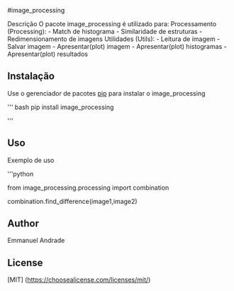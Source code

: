 #image_processing

Descrição
O pacote image_processing é utilizado para:
    Processamento (Processing):
        - Match de histograma
        - Similaridade de estruturas
        - Redimensionamento de imagens
    Utilidades (Utils):
        - Leitura de imagem
        - Salvar imagem
        - Apresentar(plot) imagem
        - Apresentar(plot) histogramas
        - Apresentar(plot) resultados

## Instalação

Use o gerenciador de pacotes [pip](https://pip.pypa.io/en/stable/) para instalar o image_processing

''' bash
pip install image_processing

'''


## Uso

Exemplo de uso

'''python

from image_processing.processing import combination

combination.find_difference(image1,image2)

## Author

Emmanuel Andrade

## License
[MIT] (https://choosealicense.com/licenses/mit/)
     